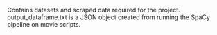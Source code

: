 Contains datasets and scraped data required for the project.
output_dataframe.txt is a JSON object created from running the SpaCy pipeline on movie scripts.
